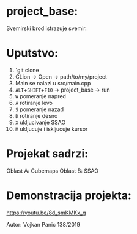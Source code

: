 # project_base:
Svemirski brod istrazuje svemir.

# Uputstvo:
1. `git clone 
2. CLion -> Open -> path/to/my/project
3. Main se nalazi u src/main.cpp
4. `ALT`+`SHIFT`+`F10` -> project_base -> run
5. `W` pomeranje napred
6. `A` rotiranje levo
7. `S` pomeranje nazad
8. `D` rotiranje desno
9. `X` ukljucivanje SSAO
10. `M` ukljucuje i iskljucuje kursor

 
# Projekat sadrzi:
Oblast A: Cubemaps
Oblast B: SSAO

# Demonstracija projekta:
https://youtu.be/8d_smKMKx_g

Autor:
Vojkan Panic 138/2019
